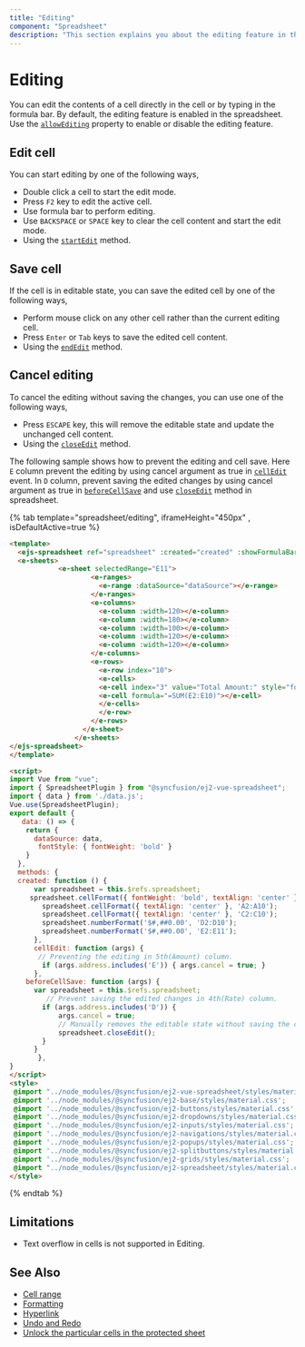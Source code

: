 ```yaml
---
title: "Editing"
component: "Spreadsheet"
description: "This section explains you about the editing feature in the Angular spreadsheet."
---
```


# Editing

You can edit the contents of a cell directly in the cell or by typing in the formula bar. By default, the editing feature is enabled in the spreadsheet. Use the [`allowEditing`](../api/spreadsheet/#allowediting) property to enable or disable the editing feature.

## Edit cell

You can start editing by one of the following ways,

* Double click a cell to start the edit mode.
* Press `F2` key to edit the active cell.
* Use formula bar to perform editing.
* Use `BACKSPACE` or `SPACE` key to clear the cell content and start the edit mode.
* Using the [`startEdit`](../api/spreadsheet/#startedit) method.

## Save cell

If the cell is in editable state, you can save the edited cell by one of the following ways,

* Perform mouse click on any other cell rather than the current editing cell.
* Press `Enter` or `Tab` keys to save the edited cell content.
* Using the [`endEdit`](../api/spreadsheet/#endedit) method.

## Cancel editing

To cancel the editing without saving the changes, you can use one of the following ways,

* Press `ESCAPE` key, this will remove the editable state and update the unchanged cell content.
* Using the [`closeEdit`](../api/spreadsheet/#closeedit) method.

The following sample shows how to prevent the editing and cell save. Here `E` column prevent the editing by using cancel argument as true in [`cellEdit`](../api/spreadsheet/#celledit) event. In `D` column, prevent saving the edited changes by using cancel argument as true in [`beforeCellSave`](../api/spreadsheet/#beforecellsave) and use [`closeEdit`](../api/spreadsheet/#closeedit) method in spreadsheet.

{% tab template="spreadsheet/editing", iframeHeight="450px" , isDefaultActive=true %}

```html
<template>
  <ejs-spreadsheet ref="spreadsheet" :created="created" :showFormulaBar="false" :cellEdit="cellEdit" :beforeCellSave="beforeCellSave">
  <e-sheets>
            <e-sheet selectedRange="E11">
                    <e-ranges>
                      <e-range :dataSource="dataSource"></e-range>
                    </e-ranges>
                    <e-columns>
                      <e-column :width=120></e-column>
                      <e-column :width=180></e-column>
                      <e-column :width=100></e-column>
                      <e-column :width=120></e-column>
                      <e-column :width=120></e-column>
                    </e-columns>
                    <e-rows>
                      <e-row index="10">
                      <e-cells>
                      <e-cell index="3" value="Total Amount:" style="fontStyle"></e-cell>
                      <e-cell formula="=SUM(E2:E10)"></e-cell>
                      </e-cells>
                      </e-row>
                    </e-rows>
                  </e-sheet>
                </e-sheets>
</ejs-spreadsheet>
</template>

<script>
import Vue from "vue";
import { SpreadsheetPlugin } from "@syncfusion/ej2-vue-spreadsheet";
import { data } from './data.js';
Vue.use(SpreadsheetPlugin);
export default {
   data: () => {
    return {
      dataSource: data,
       fontStyle: { fontWeight: 'bold' }
    }
  },
  methods: {
  created: function () {
      var spreadsheet = this.$refs.spreadsheet;
     spreadsheet.cellFormat({ fontWeight: 'bold', textAlign: 'center' }, 'A1:E1');
        spreadsheet.cellFormat({ textAlign: 'center' }, 'A2:A10');
        spreadsheet.cellFormat({ textAlign: 'center' }, 'C2:C10');
        spreadsheet.numberFormat('$#,##0.00', 'D2:D10');
        spreadsheet.numberFormat('$#,##0.00', 'E2:E11');
      },
      cellEdit: function (args) {
       // Preventing the editing in 5th(Amount) column.
        if (args.address.includes('E')) { args.cancel = true; }
      },
    beforeCellSave: function (args) {
      var spreadsheet = this.$refs.spreadsheet;
         // Prevent saving the edited changes in 4th(Rate) column.
        if (args.address.includes('D')) {
            args.cancel = true;
            // Manually removes the editable state without saving the changes. Use `endEdit` method if you want to save the changes.
            spreadsheet.closeEdit();
        }
      }
       },
}
</script>
<style>
 @import "../node_modules/@syncfusion/ej2-vue-spreadsheet/styles/material.css";
 @import '../node_modules/@syncfusion/ej2-base/styles/material.css';  
 @import '../node_modules/@syncfusion/ej2-buttons/styles/material.css';  
 @import '../node_modules/@syncfusion/ej2-dropdowns/styles/material.css';  
 @import '../node_modules/@syncfusion/ej2-inputs/styles/material.css';  
 @import '../node_modules/@syncfusion/ej2-navigations/styles/material.css';
 @import '../node_modules/@syncfusion/ej2-popups/styles/material.css';
 @import '../node_modules/@syncfusion/ej2-splitbuttons/styles/material.css';
 @import '../node_modules/@syncfusion/ej2-grids/styles/material.css';
 @import "../node_modules/@syncfusion/ej2-spreadsheet/styles/material.css";
</style>
```

{% endtab %}

## Limitations

* Text overflow in cells is not supported in Editing.

## See Also

* [Cell range](./cell-range)
* [Formatting](./formatting)
* [Hyperlink](./link)
* [Undo and Redo](./undo-redo)
* [Unlock the particular cells in the protected sheet](./protect-sheet#unlock-the-particular-cells-in-the-protected-sheet)
